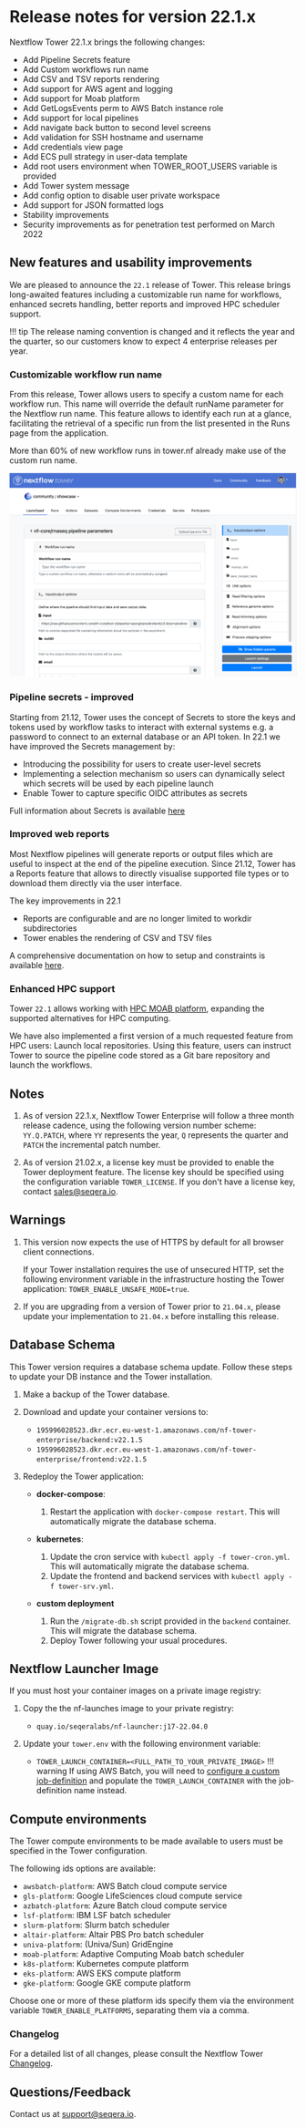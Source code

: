 # Release notes for version 22.1.x

Nextflow Tower 22.1.x brings the following changes:

- Add Pipeline Secrets feature
- Add Custom workflows run name
- Add CSV and TSV reports rendering
- Add support for AWS agent and logging
- Add support for Moab platform
- Add GetLogsEvents perm to AWS Batch instance role
- Add support for local pipelines
- Add navigate back button to second level screens
- Add validation for SSH hostname and username
- Add credentials view page
- Add ECS pull strategy in user-data template
- Add root users environment when TOWER_ROOT_USERS variable is provided
- Add Tower system message
- Add config option to disable user private workspace
- Add support for JSON formatted logs
- Stability improvements
- Security improvements as for penetration test performed on March 2022


## New features and usability improvements

We are pleased to announce the `22.1` release of Tower. This release brings long-awaited features including a customizable run name for workflows, enhanced secrets handling, better reports and improved HPC scheduler support.

!!! tip
    The release naming convention is changed and it reflects the year and the quarter, so our customers know to expect 4 enterprise releases per year.

### Customizable workflow run name

From this release, Tower allows users to specify a custom name for each workflow run. This name will override the default runName parameter for the Nextflow run name. This feature allows to identify each run at a glance, facilitating the retrieval of a specific run from the list presented in the Runs page from the application.

More than 60% of new workflow runs in tower.nf already make use of the custom run name.

![](./_images/custom-run-name.png)

### Pipeline secrets - improved

Starting from 21.12, Tower uses the concept of Secrets to store the keys and tokens used by workflow tasks to interact with external systems e.g. a password to connect to an external database or an API token. In 22.1 we have improved the Secrets management by:

- Introducing the possibility for users to create user-level secrets
- Implementing a selection mechanism so users can dynamically select which secrets will be used by each pipeline launch
- Enable Tower to capture specific OIDC attributes as secrets  

Full information about Secrets is available [here](https://help.tower.nf/latest/secrets/overview/) 

### Improved web reports

Most Nextflow pipelines will generate reports or output files which are useful to inspect at the end of the pipeline execution. Since 21.12, Tower has a Reports feature that allows to directly visualise supported file types or to download them directly via the user interface.

The key improvements in 22.1
- Reports are configurable and are no longer limited to workdir subdirectories
- Tower enables the rendering of CSV and TSV files 

A comprehensive documentation on how to setup and constraints is available [here](https://help.tower.nf/latest/reports/overview/).

### Enhanced HPC support

Tower `22.1` allows working with [HPC MOAB platform](https://adaptivecomputing.com/moab-hpc-suite/ "
"), expanding the supported alternatives for HPC computing.

We have also implemented a first version of a much requested feature from HPC users: Launch local repositories. Using this feature, users can instruct Tower to source the pipeline code stored as a Git bare repository and launch the workflows.


## Notes

1. As of version 22.1.x, Nextflow Tower Enterprise will follow a three month release cadence, using the following version number scheme: `YY.Q.PATCH`, where `YY` represents the year, `Q` represents the quarter and `PATCH` the incremental patch number.

2. As of version 21.02.x, a license key must be provided to enable the Tower deployment feature. The license key should be specified using the configuration variable `TOWER_LICENSE`. If you don't have a license key, contact sales@seqera.io.


## Warnings

1. This version now expects the use of HTTPS by default for all browser client connections. 

    If your Tower installation requires the use of unsecured HTTP, set the following environment variable in the infrastructure hosting the Tower application: `TOWER_ENABLE_UNSAFE_MODE=true`.

2. If you are upgrading from a version of Tower prior to `21.04.x`, please update your implementation to `21.04.x` before installing this release.


## Database Schema

This Tower version requires a database schema update. Follow these steps to update your DB instance and the Tower installation.

1. Make a backup of the Tower database.

2. Download and update your container versions to:

    * `195996028523.dkr.ecr.eu-west-1.amazonaws.com/nf-tower-enterprise/backend:v22.1.5`
    * `195996028523.dkr.ecr.eu-west-1.amazonaws.com/nf-tower-enterprise/frontend:v22.1.5`

3. Redeploy the Tower application:

    * **docker-compose**:
    
        1. Restart the application with `docker-compose restart`. This will automatically migrate the database schema.

    * **kubernetes**: 
    
        1. Update the cron service with `kubectl apply -f tower-cron.yml`. This will automatically migrate the database schema.
        2. Update the frontend and backend services with `kubectl apply -f tower-srv.yml`.

    * **custom deployment**
    
        1. Run the `/migrate-db.sh` script provided in the `backend` container. This will migrate the database schema.
        2. Deploy Tower following your usual procedures.


## Nextflow Launcher Image

If you must host your container images on a private image registry: 

1. Copy the the nf-launches image to your private registry:
    - `quay.io/seqeralabs/nf-launcher:j17-22.04.0`

2. Update your `tower.env` with the following environment variable:
    - `TOWER_LAUNCH_CONTAINER=<FULL_PATH_TO_YOUR_PRIVATE_IMAGE>`
    !!! warning
        If using AWS Batch, you will need to [configure a custom job-definition](../advanced-topics/custom-launch-container.md) and populate the `TOWER_LAUNCH_CONTAINER` with the job-definition name instead. 


## Compute environments

The Tower compute environments to be made available to users must be specified in the Tower configuration.

The following ids options are available:

- `awsbatch-platform`: AWS Batch cloud compute service
- `gls-platform`: Google LifeSciences cloud compute service
- `azbatch-platform`: Azure Batch cloud compute service
- `lsf-platform`: IBM LSF batch scheduler
- `slurm-platform`: Slurm batch scheduler
- `altair-platform`: Altair PBS Pro batch scheduler
- `univa-platform`: (Univa/Sun) GridEngine
- `moab-platform`: Adaptive Computing Moab batch scheduler
- `k8s-platform`: Kubernetes compute platform
- `eks-platform`: AWS EKS compute platform
- `gke-platform`: Google GKE compute platform

Choose one or more of these platform ids specify them via the environment variable `TOWER_ENABLE_PLATFORMS`, separating them via a comma.


### Changelog

For a detailed list of all changes, please consult the Nextflow Tower [Changelog](./changelog.md).


## Questions/Feedback

Contact us at [support@seqera.io](mailto:support@seqera.io). 